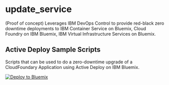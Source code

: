 # update_service

(Proof of concept) Leverages IBM DevOps Control to provide red-black zero downtime deployments to IBM Container Service on Bluemix, Cloud Foundry on IBM Bluemix, IBM Virtual Infrastructure Services on Bluemix.

## Active Deploy Sample Scripts

Scripts that can be used to do a zero-downtime upgrade of a 
CloudFoundary Application using Active Deploy on IBM Bluemix. 

[![Deploy to Bluemix](https://bluemix.net/deploy/button.png)](https://bluemix.net/deploy?repository=https://github.com/Osthanes/update_service)